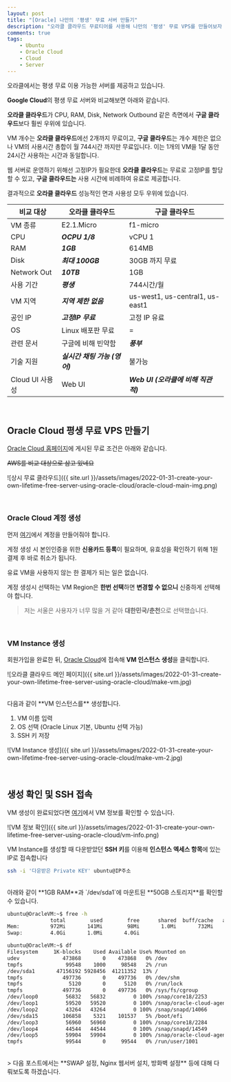 ```yaml
---
layout: post
title: "[Oracle] 나만의 '평생' 무료 서버 만들기"
description: "오라클 클라우드 무료티어를 사용해 나만의 '평생' 무료 VPS를 만들어보자 [1]"
comments: true
tags:
    - Ubuntu
    - Oracle Cloud
    - Cloud
    - Server
---
```


오라클에서는 평생 무료 이용 가능한 서버를 제공하고 있습니다.

**Google Cloud**의 평생 무료 서버와 비교해보면 아래와 같습니다.

**오라클 클라우드**가 CPU, RAM, Disk, Network Outbound 같은 측면에서 **구글 클라우드**보다 훨씬 우위에 있습니다.

VM 개수는 **오라클 클라우드**에선 2개까지 무료이고, **구글 클라우드**는 개수 제한은 없으나 VM의 사용시간 총합이 월 744시간 까지만 무료입니다. 이는 1개의 VM을 1달 동안 24시간 사용하는 시간과 동일합니다.

웹 서버로 운영하기 위해선 고정IP가 필요한데 **오라클 클라우드**는 무료로 고정IP를 할당할 수 있고, **구글 클라우드는** 사용 시간에 비례하여 유료로 제공합니다.

결과적으로 **오라클 클라우드** 성능적인 면과 사용성 모두 우위에 있습니다.

| 비교 대상       | 오라클 클라우드               | 구글 클라우드                       |
| --------------- | ----------------------------- | ----------------------------------- |
| VM 종류         | E2.1.Micro                    | f1-micro                            |
| CPU             | **_OCPU 1/8_**                | vCPU 1                              |
| RAM             | **_1GB_**                     | 614MB                               |
| Disk            | **_최대 100GB_**              | 30GB 까지 무료                      |
| Network Out     | **_10TB_**                    | 1GB                                 |
| 사용 기간       | **_평생_**                    | 744시간/월                          |
| VM 지역         | **_지역 제한 없음_**          | us-west1, us-central1, us-east1     |
| 공인 IP         | **_고정IP 무료_**             | 고정 IP 유료                        |
| OS              | Linux 배포판 무료             | =                                   |
| 관련 문서       | 구글에 비해 빈약함            | **_풍부_**                          |
| 기술 지원       | **_실시간 채팅 가능 (영어)_** | 불가능                              |
| Cloud UI 사용성 | Web UI                        | **_Web UI (오라클에 비해 직관적)_** |

<br>

## Oracle Cloud 평생 무료 VPS 만들기

[Oracle Cloud 홈페이지](https://www.oracle.com/kr/cloud/free/)에 게시된 무료 조건은 아래와 같습니다.

~~AWS를 비교 대상으로 삼고 있네요~~

![상시 무료 클라우드]({{ site.url }}/assets/images/2022-01-31-create-your-own-lifetime-free-server-using-oracle-cloud/oracle-cloud-main-img.png)

<br>

### Oracle Cloud 계정 생성

먼저 [여기](https://signup.cloud.oracle.com/)에서 계정을 만들어줘야 합니다.

게정 생성 시 본인인증을 위한 **신용카드 등록**이 필요하며, 유효성을 확인하기 위해 1원 결제 후 바로 취소가 됩니다.

유료 VM을 사용하지 않는 한 결제가 되는 일은 없습니다.

계정 생성시 선택하는 VM Region은 **한번 선택**하면 **변경할 수 없으니** 신중하게 선택해야 합니다.

> 저는 서울은 사용자가 너무 많을 거 같아 **대한민국/춘천**으로 선택했습니다.

<br>

### VM Instance 생성

회원가입을 완료한 뒤, [Oracle Cloud](https://cloud.oracle.com/)에 접속해 **VM 인스턴스 생성**을 클릭합니다.

![오라클 클라우드 메인 페이지]({{ site.url }}/assets/images/2022-01-31-create-your-own-lifetime-free-server-using-oracle-cloud/make-vm.jpg)

<br>
다음과 같이 **VM 인스턴스를** 생성합니다.

1. VM 이름 입력
2. OS 선택 (Oracle Linux 기본, Ubuntu 선택 가능)
3. SSH 키 저장

![VM Instance 생성]({{ site.url }}/assets/images/2022-01-31-create-your-own-lifetime-free-server-using-oracle-cloud/make-vm-2.jpg)

<br>

## 생성 확인 및 SSH 접속

VM 생성이 완료되었다면 [여기](https://cloud.oracle.com/compute/instances)에서 VM 정보를 확인할 수 있습니다.

![VM 정보 확인]({{ site.url }}/assets/images/2022-01-31-create-your-own-lifetime-free-server-using-oracle-cloud/vm-info.png)

VM Instance를 생성할 때 다운받았던 **SSH 키**를 이용해 **인스턴스 엑세스 항목**에 있는 IP로 접속합니다

```bash
ssh -i '다운받은 Private KEY' ubuntu@IP주소
```

<br>
아래와 같이 **1GB RAM**과 `/dev/sda1`에 마운트된 **50GB 스토리지**를 확인할 수 있습니다.

```bash
ubuntu@OracleVM:~$ free -h
              total        used        free      shared  buff/cache   available
Mem:          972Mi       141Mi        98Mi       1.0Mi       732Mi       698Mi
Swap:         4.0Gi       1.0Mi       4.0Gi

ubuntu@OracleVM:~$ df
Filesystem     1K-blocks    Used Available Use% Mounted on
udev              473868       0    473868   0% /dev
tmpfs              99548    1000     98548   2% /run
/dev/sda1       47156192 5928456  41211352  13% /
tmpfs             497736       0    497736   0% /dev/shm
tmpfs               5120       0      5120   0% /run/lock
tmpfs             497736       0    497736   0% /sys/fs/cgroup
/dev/loop0         56832   56832         0 100% /snap/core18/2253
/dev/loop1         59520   59520         0 100% /snap/oracle-cloud-agent/26
/dev/loop2         43264   43264         0 100% /snap/snapd/14066
/dev/sda15        106858    5321    101537   5% /boot/efi
/dev/loop3         56960   56960         0 100% /snap/core18/2284
/dev/loop4         44544   44544         0 100% /snap/snapd/14549
/dev/loop5         59904   59904         0 100% /snap/oracle-cloud-agent/30
tmpfs              99544       0     99544   0% /run/user/1001
```

<br>
> 다음 포스트에서는 **SWAP 설정, Nginx 웹서버 설치, 방화벽 설정** 등에 대해 다뤄보도록 하겠습니다.
